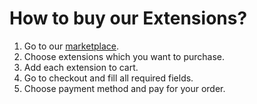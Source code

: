 # How to buy our Extensions?
1. Go to our [marketplace](https://devcrm.it/marketplace/).
2. Choose extensions which you want to purchase.
3. Add each extension to cart.
4. Go to checkout and fill all required fields.
5. Choose payment method and pay for your order. 